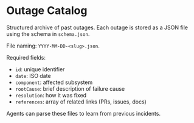 # Outage Catalog

Structured archive of past outages. Each outage is stored as a JSON file using the schema in `schema.json`.

File naming: `YYYY-MM-DD-<slug>.json`.

Required fields:

- `id`: unique identifier
- `date`: ISO date
- `component`: affected subsystem
- `rootCause`: brief description of failure cause
- `resolution`: how it was fixed
- `references`: array of related links (PRs, issues, docs)

Agents can parse these files to learn from previous incidents.
